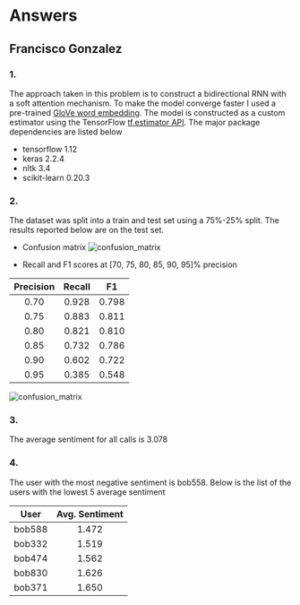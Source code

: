 # Answers

## Francisco Gonzalez

### 1.
The approach taken in this problem is to construct a bidirectional RNN with a soft attention mechanism. To make the model converge faster I used a pre-trained [GloVe word embedding](https://nlp.stanford.edu/projects/glove/). The model is constructed as a custom estimator using the TensorFlow [tf.estimator API](https://www.tensorflow.org/api_docs/python/tf/estimator/Estimator). The major package dependencies are listed below
  * tensorflow 1.12
  * keras 2.2.4
  * nltk 3.4
  * scikit-learn 0.20.3

### 2.
The dataset was split into a train and test set using a 75%-25% split. The results reported below are on the test set.

- Confusion matrix ![confusion_matrix](./tmp/cm.png)

- Recall and F1 scores at [70, 75, 80, 85, 90, 95]% precision

| Precision     | Recall        |  F1   |
| :-----------: |:-------------:| :----:|
| 0.70	        | 0.928	        | 0.798 |
| 0.75	        | 0.883         | 0.811 |
| 0.80	        | 0.821	        | 0.810 |
| 0.85	        | 0.732	        | 0.786 |
| 0.90	        | 0.602	        | 0.722 |
| 0.95	        | 0.385	        | 0.548 |

![confusion_matrix](./tmp/pr_curve.png)


### 3.

The average sentiment for all calls is 3.078


### 4.

The user with the most negative sentiment is bob558. Below is the list of the users with the lowest 5 average sentiment

| User   | Avg. Sentiment|
| :----: |:-------------:|
|bob588  | 1.472         |
|bob332  | 1.519         |
|bob474  | 1.562         |
|bob830  | 1.626         |
|bob371  | 1.650         |
